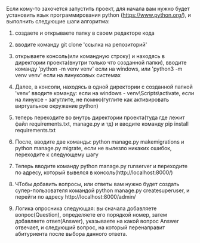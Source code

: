 Если кому-то захочется запустить проект, для начала вам нужно будет установить язык программирования python (https://www.python.org/), и выполнить следующие шаги алгоритма:

1. создаете и открываете папку в своем редакторе кода

2. вводите команду git clone 'ссылка на репозиторий'

3. открываете консоль(или командную строку) и находясь в директории проекта(внутри только что созданной папки), вводите команду 'python -m venv venv' если на windows, или 'python3 -m venv venv' если на линуксовых системах

4. Далее, в консоли, находясь в одной директории с созданной папкой 'venv' вводите команду: если на windows - venv\Scripts\activate, если на линуксе - загуглите, не помню(гуглите как активировать виртуальное окружение python)

5. теперь переходите во внутрь директории проекта(туда где лежит файл requirements.txt, manage.py и тд) и вводите команду pip install requirements.txt

6. После, вводите две команды: python manage.py makemigrations и python manage.py migrate, если не вылезло никаких ошибок, переходите к следующему шагу

7. Теперь вводите команду python manage.py runserver и переходите по адресу, который вывелся в консоль(http://localhost:8000/)

8. ЧТобы добавить вопросы, или ответы вам нужно будет создать супер-пользователя командой python manage.py createsuperuser, и перейти по адресу http://localhost:8000/admin/

9. Логика опросника следующая: вы сначала добавляете вопрос(Question), определяете его порядкой номер, затем добавляете ответ(Answer), указываете на какой вопрос Answer отвечает, и следующий вопрос, на который перенаправит абитуриента после выбора данного ответа.
